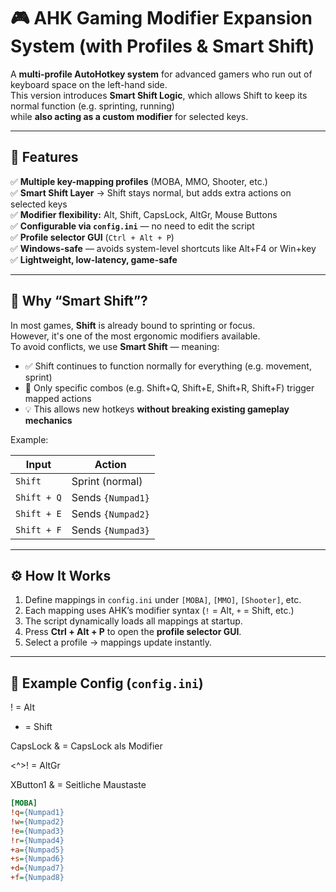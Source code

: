 # 🎮 AHK Gaming Modifier Expansion System (with Profiles & Smart Shift)

A **multi-profile AutoHotkey system** for advanced gamers who run out of keyboard space on the left-hand side.  
This version introduces **Smart Shift Logic**, which allows Shift to keep its normal function (e.g. sprinting, running)  
while **also acting as a custom modifier** for selected keys.

---

## 🚀 Features

✅ **Multiple key-mapping profiles** (MOBA, MMO, Shooter, etc.)  
✅ **Smart Shift Layer** → Shift stays normal, but adds extra actions on selected keys  
✅ **Modifier flexibility:** Alt, Shift, CapsLock, AltGr, Mouse Buttons  
✅ **Configurable via `config.ini`** — no need to edit the script  
✅ **Profile selector GUI** (`Ctrl + Alt + P`)  
✅ **Windows-safe** — avoids system-level shortcuts like Alt+F4 or Win+key  
✅ **Lightweight, low-latency, game-safe**

---

## 🧠 Why “Smart Shift”?

In most games, **Shift** is already bound to sprinting or focus.  
However, it's one of the most ergonomic modifiers available.  
To avoid conflicts, we use **Smart Shift** — meaning:

- ✅ Shift continues to function normally for everything (e.g. movement, sprint)  
- 🎯 Only specific combos (e.g. Shift+Q, Shift+E, Shift+R, Shift+F) trigger mapped actions  
- 💡 This allows new hotkeys **without breaking existing gameplay mechanics**

Example:

| Input | Action |
|--------|--------|
| `Shift` | Sprint (normal) |
| `Shift + Q` | Sends `{Numpad1}` |
| `Shift + E` | Sends `{Numpad2}` |
| `Shift + F` | Sends `{Numpad3}` |

---

## ⚙️ How It Works

1. Define mappings in `config.ini` under `[MOBA]`, `[MMO]`, `[Shooter]`, etc.  
2. Each mapping uses AHK’s modifier syntax (`!` = Alt, `+` = Shift, etc.)  
3. The script dynamically loads all mappings at startup.  
4. Press **Ctrl + Alt + P** to open the **profile selector GUI**.  
5. Select a profile → mappings update instantly.

---

## 📁 Example Config (`config.ini`)

! = Alt

+ = Shift

CapsLock & = CapsLock als Modifier

<^>! = AltGr

XButton1 & = Seitliche Maustaste

```ini
[MOBA]
!q={Numpad1}
!w={Numpad2}
!e={Numpad3}
!r={Numpad4}
+a={Numpad5}
+s={Numpad6}
+d={Numpad7}
+f={Numpad8}

